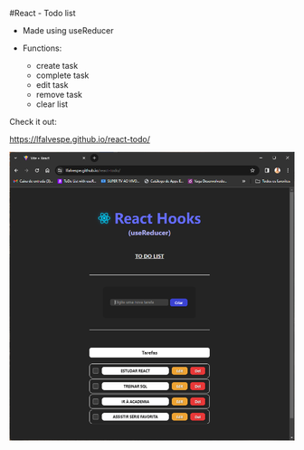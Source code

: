 #React - Todo list

- Made using useReducer
- Functions:

  * create task
  * complete task
  * edit task
  * remove task
  * clear list

Check it out:

https://lfalvespe.github.io/react-todo/

<center><img src='public/react-todo.png'></center>
